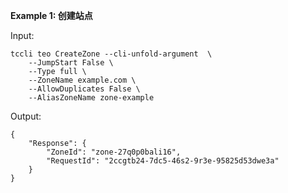 **Example 1: 创建站点**



Input: 

```
tccli teo CreateZone --cli-unfold-argument  \
    --JumpStart False \
    --Type full \
    --ZoneName example.com \
    --AllowDuplicates False \
    --AliasZoneName zone-example
```

Output: 
```
{
    "Response": {
        "ZoneId": "zone-27q0p0bali16",
        "RequestId": "2ccgtb24-7dc5-46s2-9r3e-95825d53dwe3a"
    }
}
```

